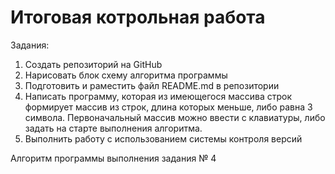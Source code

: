 # Итоговая котрольная работа 
Задания:
1. Создать репозиторий на GitHub
2. Нарисовать блок схему алгоритма программы
3. Подготовить и раместить файл README.md в репозитории
4. Написать программу, которая из имеющегося массива строк формирует массив из строк, длина которых меньше, либо равна 3 символа. Первоначальный массив можно ввести с клавиатуры, либо задать на старте выполнения алгоритма.
5. Выполнить работу с использованием системы контроля версий

Алгоритм программы выполнения задания № 4